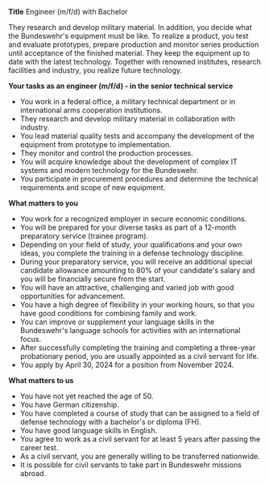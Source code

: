 **Title**
Engineer (m/f/d) with Bachelor

They research and develop military material. In addition, you decide what the Bundeswehr's equipment must be like. To realize a product, you test and evaluate prototypes, prepare production and monitor series production until acceptance of the finished material. They keep the equipment up to date with the latest technology. Together with renowned institutes, research facilities and industry, you realize future technology.

**Your tasks as an engineer (m/f/d) - in the senior technical service**

-	You work in a federal office, a military technical department or in international arms cooperation institutions.
-	They research and develop military material in collaboration with industry.
-	You lead material quality tests and accompany the development of the equipment from prototype to implementation.
-	They monitor and control the production processes.
-	You will acquire knowledge about the development of complex IT systems and modern technology for the Bundeswehr.
-	You participate in procurement procedures and determine the technical requirements and scope of new equipment.

**What matters to you**

-	You work for a recognized employer in secure economic conditions.
-	You will be prepared for your diverse tasks as part of a 12-month preparatory service (trainee program).
-	Depending on your field of study, your qualifications and your own ideas, you complete the training in a defense technology discipline.
-	During your preparatory service, you will receive an additional special candidate allowance amounting to 80% of your candidate's salary and you will be financially secure from the start.
-	You will have an attractive, challenging and varied job with good opportunities for advancement.
-	You have a high degree of flexibility in your working hours, so that you have good conditions for combining family and work.
-	You can improve or supplement your language skills in the Bundeswehr's language schools for activities with an international focus.
-	After successfully completing the training and completing a three-year probationary period, you are usually appointed as a civil servant for life.
-	You apply by April 30, 2024 for a position from November 2024.

**What matters to us**

-	You have not yet reached the age of 50.
-	You have German citizenship.
-	You have completed a course of study that can be assigned to a field of defense technology with a bachelor's or diploma (FH).
-	You have good language skills in English.
-	You agree to work as a civil servant for at least 5 years after passing the career test.
-	As a civil servant, you are generally willing to be transferred nationwide.
-	It is possible for civil servants to take part in Bundeswehr missions abroad.
